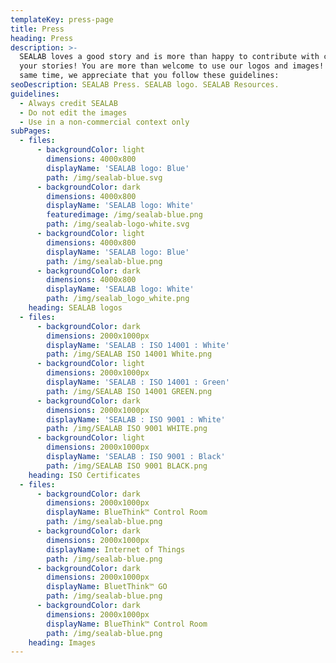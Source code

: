 ```yaml
---
templateKey: press-page
title: Press
heading: Press
description: >-
  SEALAB loves a good story and is more than happy to contribute with content to
  your stories! You are more than welcome to use our logos and images! At the
  same time, we appreciate that you follow these guidelines:
seoDescription: SEALAB Press. SEALAB logo. SEALAB Resources.
guidelines:
  - Always credit SEALAB
  - Do not edit the images
  - Use in a non-commercial context only
subPages:
  - files:
      - backgroundColor: light
        dimensions: 4000x800
        displayName: 'SEALAB logo: Blue'
        path: /img/sealab-blue.svg
      - backgroundColor: dark
        dimensions: 4000x800
        displayName: 'SEALAB logo: White'
        featuredimage: /img/sealab-blue.png
        path: /img/sealab-logo-white.svg
      - backgroundColor: light
        dimensions: 4000x800
        displayName: 'SEALAB logo: Blue'
        path: /img/sealab-blue.png
      - backgroundColor: dark
        dimensions: 4000x800
        displayName: 'SEALAB logo: White'
        path: /img/sealab_logo_white.png
    heading: SEALAB logos
  - files:
      - backgroundColor: dark
        dimensions: 2000x1000px
        displayName: 'SEALAB : ISO 14001 : White'
        path: /img/SEALAB ISO 14001 White.png
      - backgroundColor: light
        dimensions: 2000x1000px
        displayName: 'SEALAB : ISO 14001 : Green'
        path: /img/SEALAB ISO 14001 GREEN.png
      - backgroundColor: dark
        dimensions: 2000x1000px
        displayName: 'SEALAB : ISO 9001 : White'
        path: /img/SEALAB ISO 9001 WHITE.png
      - backgroundColor: light
        dimensions: 2000x1000px
        displayName: 'SEALAB : ISO 9001 : Black'
        path: /img/SEALAB ISO 9001 BLACK.png
    heading: ISO Certificates
  - files:
      - backgroundColor: dark
        dimensions: 2000x1000px
        displayName: BlueThink™ Control Room
        path: /img/sealab-blue.png
      - backgroundColor: dark
        dimensions: 2000x1000px
        displayName: Internet of Things
        path: /img/sealab-blue.png
      - backgroundColor: dark
        dimensions: 2000x1000px
        displayName: BluetThink™ GO
        path: /img/sealab-blue.png
      - backgroundColor: dark
        dimensions: 2000x1000px
        displayName: BlueThink™ Control Room
        path: /img/sealab-blue.png
    heading: Images
---
```



